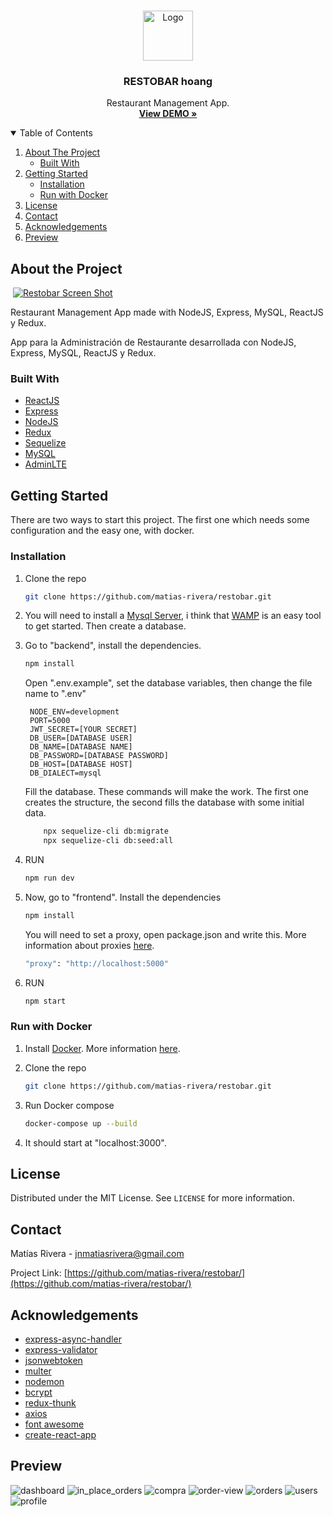 <!-- PROJECT LOGO -->
<br />
<p align="center">
 <a href="https://github.com/matias-rivera/restobar/">
    <img src="./logo.png" alt="Logo" width="80" height="80">
  </a>

  <h3 align="center">RESTOBAR hoang</h3>

  <p align="center">
    Restaurant Management App.
    <br />
    <a href="https://restobar-example.herokuapp.com/"><strong>View DEMO »</strong></a>
    <br />
  </p>
</p>

<!-- TABLE OF CONTENTS -->
<details open="open">
  <summary>Table of Contents</summary>
  <ol>
    <li>
      <a href="#about-the-project">About The Project</a>
      <ul>
        <li><a href="#built-with">Built With</a></li>
      </ul>
    </li>
    <li>
      <a href="#getting-started">Getting Started</a>
      <ul>
         <li><a href="#installation">Installation</a></li>
        <li><a href="#run-with-docker">Run with Docker</a></li>
      </ul>
    </li>
    <li><a href="#license">License</a></li>
    <li><a href="#contact">Contact</a></li>
    <li><a href="#acknowledgements">Acknowledgements</a></li>
    <li><a href="#preview">Preview</a></li>
  </ol>
</details>

<!-- ABOUT THE PROJECT -->

## About the Project

![]()
[![Restobar Screen Shot](https://i.ibb.co/YZStk7w/restobar.png)](https://restobar-example.herokuapp.com/)

Restaurant Management App made with NodeJS, Express, MySQL, ReactJS y Redux.

App para la Administración de Restaurante desarrollada con NodeJS, Express, MySQL, ReactJS y Redux.

### Built With

- [ReactJS](https://es.reactjs.org/)
- [Express](https://expressjs.com/es/)
- [NodeJS](https://nodejs.org/es/)
- [Redux](https://redux.js.org/)
- [Sequelize](https://sequelize.org/)
- [MySQL](https://www.mysql.com/)
- [AdminLTE](https://adminlte.io/)

<!-- GETTING STARTED -->

## Getting Started

There are two ways to start this project. The first one which needs some configuration and the easy one, with docker.

### Installation

1. Clone the repo

   ```sh
   git clone https://github.com/matias-rivera/restobar.git
   ```

2. You will need to install a [Mysql Server](https://www.mysql.com/), i think that [WAMP](https://www.wampserver.com/en/) is an easy tool to get started. Then create a database.

3. Go to "backend", install the dependencies.

   ```sh
   npm install
   ```

   Open ".env.example", set the database variables, then change the file name to ".env"

   ```
    NODE_ENV=development
    PORT=5000
    JWT_SECRET=[YOUR SECRET]
    DB_USER=[DATABASE USER]
    DB_NAME=[DATABASE NAME]
    DB_PASSWORD=[DATABASE PASSWORD]
    DB_HOST=[DATABASE HOST]
    DB_DIALECT=mysql
   ```

   Fill the database. These commands will make the work. The first one creates the structure, the second fills the database with some initial data.

   ```sh
       npx sequelize-cli db:migrate
       npx sequelize-cli db:seed:all
   ```

4. RUN
   ```sh
   npm run dev
   ```
5. Now, go to "frontend". Install the dependencies
   ```sh
   npm install
   ```
   You will need to set a proxy, open package.json and write this. More information about proxies [here](https://create-react-app.dev/docs/proxying-api-requests-in-development/).
   ```sh
   "proxy": "http://localhost:5000"
   ```
6. RUN
   ```sh
   npm start
   ```

### Run with Docker

1. Install [Docker](https://www.docker.com/). More information [here](https://docs.docker.com/desktop/windows/install/).

2. Clone the repo

   ```sh
   git clone https://github.com/matias-rivera/restobar.git
   ```

3. Run Docker compose
   ```sh
   docker-compose up --build
   ```
4. It should start at "localhost:3000".

<!-- LICENSE -->

## License

Distributed under the MIT License. See `LICENSE` for more information.

<!-- CONTACT -->

## Contact

Matías Rivera - jnmatiasrivera@gmail.com

Project Link: [https://github.com/matias-rivera/restobar/](https://github.com/matias-rivera/restobar/)

<!-- ACKNOWLEDGEMENTS -->

## Acknowledgements

- [express-async-handler](https://github.com/Abazhenov/express-async-handler)
- [express-validator](https://express-validator.github.io/docs/)
- [jsonwebtoken](https://github.com/auth0/node-jsonwebtoken)
- [multer](https://github.com/expressjs/multer)
- [nodemon](https://github.com/remy/nodemon)
- [bcrypt](https://github.com/kelektiv/node.bcrypt.js)
- [redux-thunk](https://github.com/reduxjs/redux-thunk)
- [axios](https://github.com/axios/axios)
- [font awesome](https://fontawesome.com)
- [create-react-app](https://github.com/facebook/create-react-app)

<!-- PREVIEW -->

## Preview

![dashboard](https://i.ibb.co/YZStk7w/restobar.png)
![in_place_orders](https://i.ibb.co/HhmMpwP/inplace.png)
![compra](https://i.ibb.co/0mSLtW4/COMPRA.png)
![order-view](https://i.ibb.co/8sWPrVM/EDIT-ORDER.png)
![orders](https://i.ibb.co/XkCXXct/ORDENES.png)
![users](https://i.ibb.co/cDWsgw7/USERS.png)
![profile](https://i.ibb.co/CBPjKFg/profile.png)
